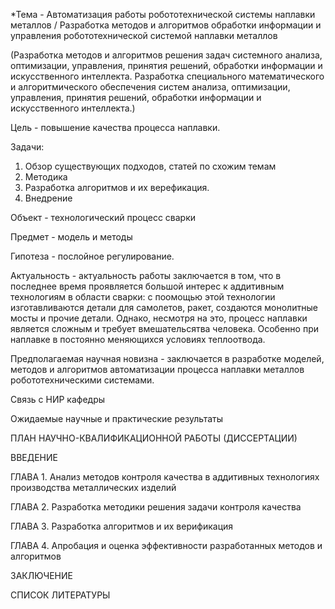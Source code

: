 *Тема - Автоматизация работы робототехнической системы наплавки металлов /
Разработка методов и алгоритмов обработки информации и управления робототехнической системой наплавки металлов

(Разработка методов и алгоритмов решения задач системного анализа, оптимизации, управления, принятия решений, обработки информации и искусственного интеллекта.
Разработка специального математического и алгоритмического обеспечения систем анализа, оптимизации, управления, принятия решений,   обработки информации и искусственного интеллекта.)

Цель - повышение качества процесса наплавки.

Задачи:
1) Обзор существующих подходов, статей по схожим темам
2) Методика
3) Разработка алгоритмов и их верефикация.
4) Внедрение



Объект - технологический процесс сварки

Предмет - модель и методы

Гипотеза - послойное регулирование.



Актуальность - актуальность работы заключается в том, что в последнее время проявляется большой интерес к аддитивным технологиям в области сварки: с поомощью этой технологии изготавливаются детали для самолетов, ракет, создаются монолитные мосты и прочие детали. Однако, несмотря на это, процесс наплавки является сложным и требует вмешательсятва человека. Особенно при наплавке в постоянно меняющихся условиях теплоотвода. 

Предполагаемая научная новизна - заключается в разработке моделей, методов и алгоритмов автоматизации процесса наплавки металлов робототехническими системами.

Связь с НИР кафедры

Ожидаемые научные и практические результаты




ПЛАН НАУЧНО-КВАЛИФИКАЦИОННОЙ РАБОТЫ (ДИССЕРТАЦИИ)

ВВЕДЕНИЕ

ГЛАВА 1. Анализ методов контроля качества в аддитивных технологиях производства металлических изделий

ГЛАВА 2. Разработка методики решения задачи контроля качества

ГЛАВА 3. Разработка алгоритмов и их верификация

ГЛАВА 4. Апробация и оценка эффективности разработанных методов и алгоритмов

ЗАКЛЮЧЕНИЕ

СПИСОК ЛИТЕРАТУРЫ










